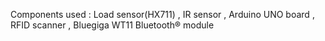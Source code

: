 Components used : 
Load sensor(HX711) , 
IR sensor ,
Arduino UNO board , 
RFID scanner , 
Bluegiga WT11 Bluetooth® module

